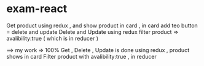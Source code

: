 # exam-react

Get product using redux , and show product in card , in card add teo button = delete and update
Delete and Update using redux
filter product => avalibility:true ( which is in reducer )

==> my work  => 100%
 Get , Delete , Update is done using redux , product shows in card
 Filter product with avalibility:true , in reducer